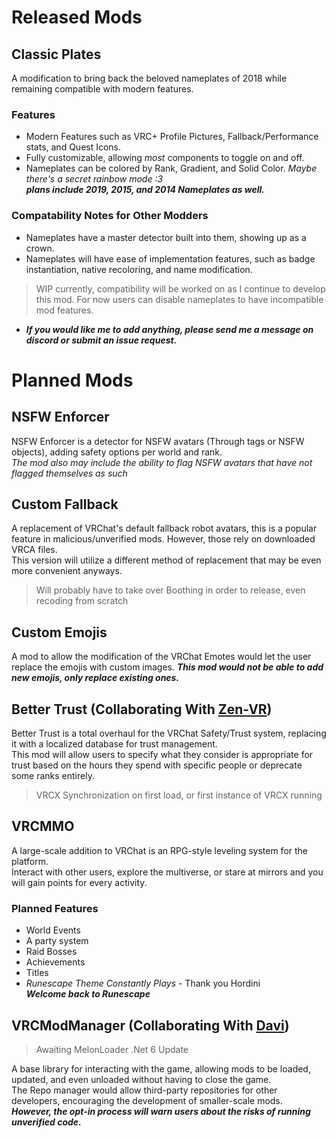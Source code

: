 # Released Mods
## Classic Plates
A modification to bring back the beloved nameplates of 2018 while remaining compatible with modern features.

### Features
- Modern Features such as VRC+ Profile Pictures, Fallback/Performance stats, and Quest Icons.
- Fully customizable, allowing *most* components to toggle on and off.
- Nameplates can be colored by Rank, Gradient, and Solid Color. *Maybe there's a secret rainbow mode :3*  
  ***plans include 2019, 2015, and 2014 Nameplates as well.***

### Compatability Notes for Other Modders
- Nameplates have a master detector built into them, showing up as a crown.
- Nameplates will have ease of implementation features, such as badge instantiation, native recoloring, and name modification.
> WIP currently, compatibility will be worked on as I continue to develop this mod. For now users can disable nameplates to have incompatible mod features.
- ***If you would like me to add anything, please send me a message on discord or submit an issue request.***



# Planned Mods
## NSFW Enforcer
NSFW Enforcer is a detector for NSFW avatars (Through tags or NSFW objects), adding safety options per world and rank.  
*The mod also may include the ability to flag NSFW avatars that have not flagged themselves as such*


## Custom Fallback
A replacement of VRChat's default fallback robot avatars, this is a popular feature in malicious/unverified mods. However, those rely on downloaded VRCA files.  
This version will utilize a different method of replacement that may be even more convenient anyways.
> Will probably have to take over Boothing in order to release, even recoding from scratch


## Custom Emojis
A mod to allow the modification of the VRChat Emotes would let the user replace the emojis with custom images.
***This mod would not be able to add new emojis, only replace existing ones.***


## Better Trust (Collaborating With [Zen-VR](https://github.com/Zen-VR))
Better Trust is a total overhaul for the VRChat Safety/Trust system, replacing it with a localized database for trust management.  
This mod will allow users to specify what they consider is appropriate for trust based on the hours they spend with specific people or deprecate some ranks entirely.
> VRCX Synchronization on first load, or first instance of VRCX running


## VRCMMO
A large-scale addition to VRChat is an RPG-style leveling system for the platform.  
Interact with other users, explore the multiverse, or stare at mirrors and you will gain points for every activity.
### Planned Features
- World Events
- A party system
- Raid Bosses
- Achievements
- Titles
- *Runescape Theme Constantly Plays* - Thank you Hordini  
  ***Welcome back to Runescape***


## VRCModManager (Collaborating With [Davi](https://github.com/d-magit))
> Awaiting MelonLoader .Net 6 Update

A base library for interacting with the game, allowing mods to be loaded, updated, and even unloaded without having to close the game.   
The Repo manager would allow third-party repositories for other developers, encouraging the development of smaller-scale mods.    
***However, the opt-in process will warn users about the risks of running unverified code.***
